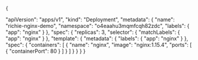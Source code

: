     {
  "apiVersion": "apps/v1",
  "kind": "Deployment",
  "metadata": {
    "name": "richie-nginx-demo",
    "namespace": "o4eaahu3mqmfcqh82zdc",
    "labels": {
      "app": "nginx"
    }
  },
  "spec": {
    "replicas": 3,
    "selector": {
      "matchLabels": {
        "app": "nginx"
      }
    },
    "template": {
      "metadata": {
        "labels": {
          "app": "nginx"
        }
      },
      "spec": {
        "containers": [
          {
            "name": "nginx",
            "image": "nginx:1.15.4",
            "ports": [
              {
                "containerPort": 80
              }
            ]
          }
        ]
      }
    }
  }
}
